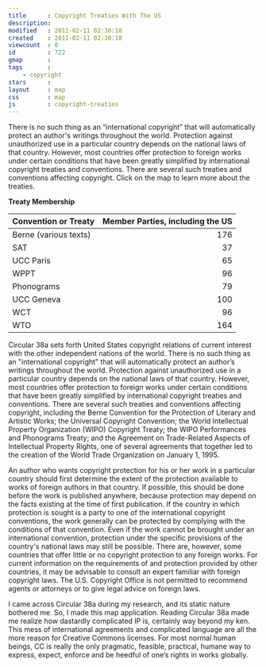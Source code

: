 ```yaml
---
title      : Copyright Treaties With The US
description: 
modified   : 2011-02-11 02:30:18
created    : 2011-02-11 02:30:18
viewcount  : 0
id         : 722
gmap       : 
tags       :
    - copyright
stars      : 
layout     : map
css        : map
js         : copyright-treaties
---
```

 
<div id="map" style="margin-bottom: 1em;"></div>

There is no such thing as an “international copyright” that will automatically protect an author's writings throughout the world. Protection against unauthorized use in a particular country depends on the national laws of that country. However, most countries offer protection to foreign works under certain conditions that have been greatly simplified by international copyright treaties and conventions. There are several such treaties and conventions affecting copyright. Click on the map to learn more about the treaties.

**Treaty Membership**

| Convention or Treaty  | Member Parties, including the US |
| --------------------- | -------------------------------: |
| Berne (various texts) |                              176 |
| SAT                   |                               37 |
| UCC Paris             |                               65 |
| WPPT                  |                               96 |
| Phonograms            |                               79 |
| UCC Geneva            |                              100 |
| WCT                   |                               96 |
| WTO                   |                              164 |

Circular 38a sets forth United States copyright relations of current interest with the other independent nations of the world. There is no such thing as an "international copyright" that will automatically protect an author’s writings throughout the world. Protection against unauthorized use in a particular country depends on the national laws of that country. However, most countries offer protection to foreign works under certain conditions that have been greatly simplified by international copyright treaties and conventions. There are several such treaties and conventions affecting copyright, including the Berne Convention for the Protection of Literary and Artistic Works; the Universal Copyright Convention; the World Intellectual Property Organization (WIPO) Copyright Treaty; the WIPO Performances and Phonograms Treaty; and the Agreement on Trade-Related Aspects of Intellectual Property Rights, one of several agreements that together led to the creation of the World Trade Organization on January 1, 1995.
        
An author who wants copyright protection for his or her work in a particular country should first determine the extent of the protection available to works of foreign authors in that country. If possible, this should be done before the work is published anywhere, because protection may depend on the facts existing at the time of first publication. If the country in which protection is sought is a party to one of the international copyright conventions, the work generally can be protected by complying with the conditions of that convention. Even if the work cannot be brought under an international convention, protection under the specific provisions of the country's national laws may still be possible. There are, however, some countries that offer little or no copyright protection to any foreign works. For current information on the requirements of and protection provided by other countries, it may be advisable to consult an expert familiar with foreign copyright laws. The U.S. Copyright Office is not permitted to recommend agents or attorneys or to give legal advice on foreign laws.

I came across Circular 38a during my research, and its static nature bothered me. So, I made this map application. Reading Circular 38a made me realize how dastardly complicated IP is, certainly way beyond my ken. This mess of international agreements and complicated language are all the more reason for Creative Commons licenses. For most normal human beings, CC is really the only pragmatic, feasible, practical, humane way to express, expect, enforce and be heedful of one’s rights in works globally.